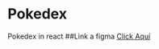 # Pokedex
Pokedex in react
##Link a figma <a target="_blank" href="https://www.figma.com/file/4cpCs2KLQnzS2SE2tFz0Bd/pokedex?node-id=2%3A2">Click Aquí</a>

